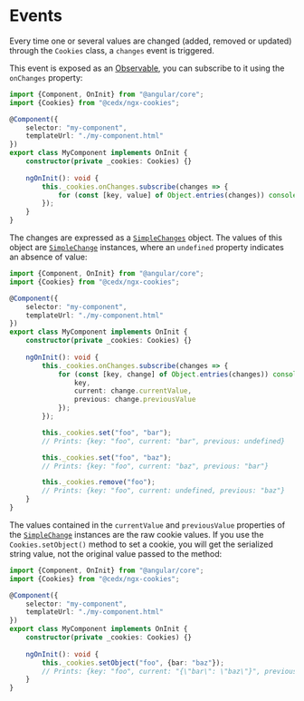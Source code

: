 # Events
Every time one or several values are changed (added, removed or updated) through the `Cookies` class, a `changes` event is triggered.

This event is exposed as an [Observable](https://angular.io/guide/observables), you can subscribe to it using the `onChanges` property:

``` typescript
import {Component, OnInit} from "@angular/core";
import {Cookies} from "@cedx/ngx-cookies";

@Component({
	selector: "my-component",
	templateUrl: "./my-component.html"
})
export class MyComponent implements OnInit {
	constructor(private _cookies: Cookies) {}
	
	ngOnInit(): void {
		this._cookies.onChanges.subscribe(changes => {
			for (const [key, value] of Object.entries(changes)) console.log(`${key}: ${value}`);
		});
	}
}
```

The changes are expressed as a [`SimpleChanges`](https://angular.io/api/core/SimpleChanges) object.
The values of this object are [`SimpleChange`](https://angular.io/api/core/SimpleChange) instances, where an `undefined` property indicates an absence of value:

``` typescript
import {Component, OnInit} from "@angular/core";
import {Cookies} from "@cedx/ngx-cookies";

@Component({
	selector: "my-component",
	templateUrl: "./my-component.html"
})
export class MyComponent implements OnInit {
	constructor(private _cookies: Cookies) {}
	
	ngOnInit(): void {
		this._cookies.onChanges.subscribe(changes => {
			for (const [key, change] of Object.entries(changes)) console.log({
				key,
				current: change.currentValue,
				previous: change.previousValue
			});
		});

		this._cookies.set("foo", "bar");
		// Prints: {key: "foo", current: "bar", previous: undefined}

		this._cookies.set("foo", "baz");
		// Prints: {key: "foo", current: "baz", previous: "bar"}

		this._cookies.remove("foo");
		// Prints: {key: "foo", current: undefined, previous: "baz"}
	}
}
```

The values contained in the `currentValue` and `previousValue` properties of the [`SimpleChange`](https://angular.io/api/core/SimpleChange) instances are the raw cookie values. If you use the `Cookies.setObject()` method to set a cookie, you will get the serialized string value, not the original value passed to the method:

``` typescript
import {Component, OnInit} from "@angular/core";
import {Cookies} from "@cedx/ngx-cookies";

@Component({
	selector: "my-component",
	templateUrl: "./my-component.html"
})
export class MyComponent implements OnInit {
	constructor(private _cookies: Cookies) {}
	
	ngOnInit(): void {
		this._cookies.setObject("foo", {bar: "baz"});
		// Prints: {key: "foo", current: "{\"bar\": \"baz\"}", previous: undefined}
	}
}
```
